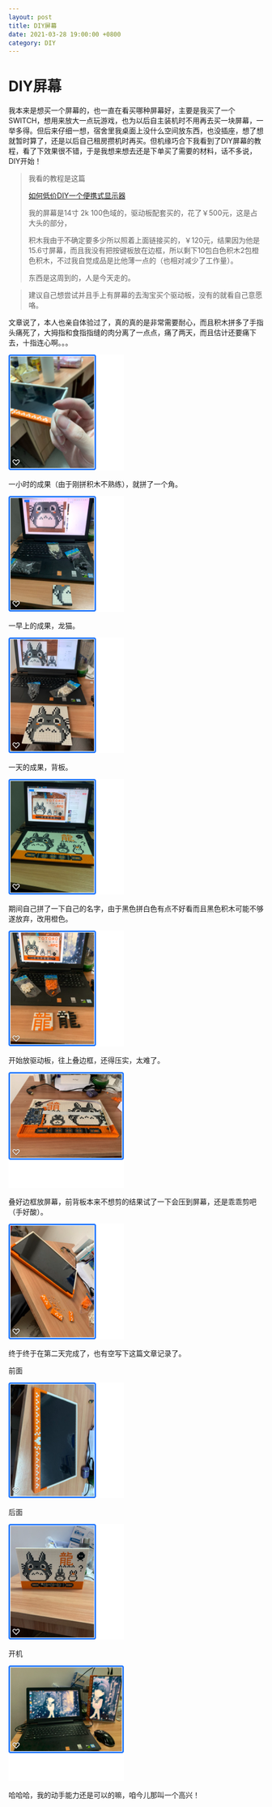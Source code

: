 ```yaml
---
layout: post
title: DIY屏幕
date: 2021-03-28 19:00:00 +0800
category: DIY
---
```


# DIY屏幕

我本来是想买一个屏幕的，也一直在看买哪种屏幕好，主要是我买了一个SWITCH，想用来放大一点玩游戏，也为以后自主装机时不用再去买一块屏幕，一举多得。但后来仔细一想，宿舍里我桌面上没什么空间放东西，也没插座，想了想就暂时算了，还是以后自己租房攒机时再买。但机缘巧合下我看到了DIY屏幕的教程，看了下效果很不错，于是我想来想去还是下单买了需要的材料，话不多说，DIY开始！

> 我看的教程是这篇
> 
> [如何低价DIY一个便携式显示器](https://zhuanlan.zhihu.com/p/143726050)
> 
> 我的屏幕是14寸 2k 100色域的，驱动板配套买的，花了￥500元，这是占大头的部分，
> 
> 积木我由于不确定要多少所以照着上面链接买的，￥120元，结果因为他是15.6寸屏幕，而且我没有把按键板放在边框，所以剩下10包白色积木2包橙色积木，不过我自觉成品是比他薄一点的（也相对减少了工作量）。
>
>
> 东西是这周到的，人是今天走的。

> 
> 建议自己想尝试并且手上有屏幕的去淘宝买个驱动板，没有的就看自己意愿咯。


文章说了，本人也亲自体验过了，真的真的是非常需要耐心，而且积木拼多了手指头痛死了，大拇指和食指指缝的肉分离了一点点，痛了两天，而且估计还要痛下去，十指连心啊。。。

![手指](../public/img/DIYScreen_my_hand.png "被摧残过的手")

一小时的成果（由于刚拼积木不熟练），就拼了一个角。

![一小时](../public/img/DIYScreen_1hour.png "耐心")

一早上的成果，龙猫。

![一早上](../public/img/DIYScreen_1morning.png "耐心")

一天的成果，背板。

![一天](../public/img/DIYScreen_1day.png "耐心")

期间自己拼了一下自己的名字，由于黑色拼白色有点不好看而且黑色积木可能不够遂放弃，改用橙色。

![名字](../public/img/DIYScreen_my_name.png "黑色积木确实不够")

开始放驱动板，往上叠边框，还得压实，太难了。

![快好了](../public/img/DIYScreen_closing1.png "耐心")

叠好边框放屏幕，前背板本来不想剪的结果试了一下会压到屏幕，还是乖乖剪吧（手好酸）。

![差一点了](../public/img/DIYScreen_closing2.png "耐心")

终于终于在第二天完成了，也有空写下这篇文章记录了。

前面

![1](../public/img/DIYScreen_finish1.png "Yay!")

后面

![2](../public/img/DIYScreen_finish2.png "Yay!")

开机

![3](../public/img/DIYScreen_finish3.png "Yay!")

哈哈哈，我的动手能力还是可以的嘛，咱今儿那叫一个高兴！